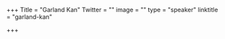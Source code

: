 +++
Title = "Garland Kan"
Twitter = ""
image = ""
type = "speaker"
linktitle = "garland-kan"

+++


